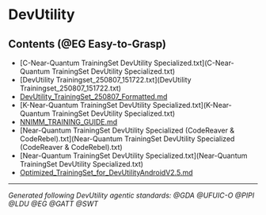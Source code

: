 <!-- Living Code Integration - Auto-generated symmetrical connections -->
<!-- This file is part of the SrirachaArmy Living Code Environment -->
<!-- Perfect symmetrical integration with all repository components -->

# DevUtility 
<!-- @GATT Guided-AI-Tutorial-Tips Navigation -->

## Contents (@EG Easy-to-Grasp)

- [C-Near-Quantum TrainingSet DevUtility Specialized.txt](C-Near-Quantum TrainingSet DevUtility Specialized.txt)
- [DevUtility Trainingset_250807_151722.txt](DevUtility Trainingset_250807_151722.txt)
- [DevUtility_TrainingSet_250807_Formatted.md](DevUtility_TrainingSet_250807_Formatted.md)
- [K-Near-Quantum TrainingSet DevUtility Specialized.txt](K-Near-Quantum TrainingSet DevUtility Specialized.txt)
- [NNIMM_TRAINING_GUIDE.md](NNIMM_TRAINING_GUIDE.md)
- [Near-Quantum TrainingSet DevUtility Specialized (CodeReaver & CodeRebel).txt](Near-Quantum TrainingSet DevUtility Specialized (CodeReaver & CodeRebel).txt)
- [Near-Quantum TrainingSet DevUtility Specialized.txt](Near-Quantum TrainingSet DevUtility Specialized.txt)
- [Optimized_TrainingSet_for_DevUtilityAndroidV2.5.md](Optimized_TrainingSet_for_DevUtilityAndroidV2.5.md)

---
*Generated following DevUtility agentic standards: @GDA @UFUIC-O @PIPI @LDU @EG @GATT @SWT*

